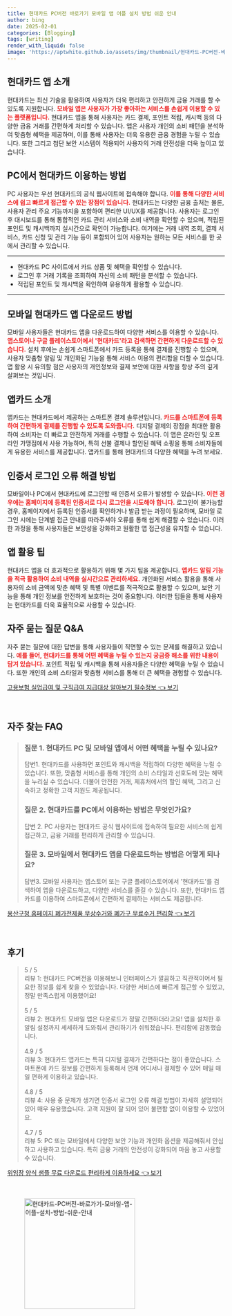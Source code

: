 ```yaml
---
title: 현대카드 PC버전 바로가기 모바일 앱 어플 설치 방법 쉬운 안내
author: bing
date: 2025-02-01
categories: [Blogging]
tags: [writing]
render_with_liquid: false
image: 'https://aptwhite.github.io/assets/img/thumbnail/현대카드-PC버전-바로가기-모바일-앱-어플-설치-방법-쉬운-안내.webp'
---
```



<h2 id='현대카드앱소개'>현대카드 앱 소개</h2>

<p>현대카드는 최신 기술을 활용하여 사용자가 더욱 편리하고 안전하게 금융 거래를 할 수 있도록 지원합니다. <b><span style="color: #ee2323;">모바일 앱은 사용자가 가장 좋아하는 서비스를 손쉽게 이용할 수 있는 플랫폼입니다.</span></b> 현대카드 앱을 통해 사용자는 카드 결제, 포인트 적립, 캐시백 등의 다양한 금융 거래를 간편하게 처리할 수 있습니다. 앱은 사용자 개인의 소비 패턴을 분석하여 맞춤형 혜택을 제공하며, 이를 통해 사용자는 더욱 유용한 금융 경험을 누릴 수 있습니다. 또한 그리고 첨단 보안 시스템이 적용되어 사용자의 거래 안전성을 더욱 높이고 있습니다.</p>

<h2 id='PC이용방법'>PC에서 현대카드 이용하는 방법</h2>

<p>PC 사용자는 우선 현대카드의 공식 웹사이트에 접속해야 합니다. <b><span style="color: #ee2323;">이를 통해 다양한 서비스에 쉽고 빠르게 접근할 수 있는 장점이 있습니다.</span></b> 현대카드는 다양한 금융 출처는 물론, 사용자 관리 주요 기능까지을 포함하여 편리한 UI/UX를 제공합니다. 사용자는 로그인 후 대시보드를 통해 통합적인 카드 관리 서비스와 소비 내역을 확인할 수 있으며, 적립된 포인트 및 캐시백까지 실시간으로 확인이 가능합니다. 여기에는 거래 내역 조회, 결제 서비스, 카드 신청 및 관리 기능 등이 포함되어 있어 사용자는 원하는 모든 서비스를 한 곳에서 관리할 수 있습니다.</p>

<hr />

<ul>
    <li>현대카드 PC 사이트에서 카드 상품 및 혜택을 확인할 수 있습니다.</li>
    <li>로그인 후 거래 기록을 조회하여 자신의 소비 패턴을 분석할 수 있습니다.</li>
    <li>적립된 포인트 및 캐시백을 확인하여 유용하게 활용할 수 있습니다.</li>
</ul>

<hr />

<h2 id='모바일앱다운로드'>모바일 현대카드 앱 다운로드 방법</h2>

<p>모바일 사용자들은 현대카드 앱을 다운로드하여 다양한 서비스를 이용할 수 있습니다. <b><span style="color: #ee2323;">앱스토어나 구글 플레이스토어에서 '현대카드'라고 검색하면 간편하게 다운로드할 수 있습니다.</span></b> 설치 후에는 손쉽게 스마트폰에서 카드 등록을 통해 결제를 진행할 수 있으며, 사용자 맞춤형 알림 및 개인화된 기능을 통해 서비스 이용의 편리함을 더할 수 있습니다. 앱 활용 시 유의할 점은 사용자의 개인정보와 결제 보안에 대한 사항을 항상 주의 깊게 살펴보는 것입니다.</p>

<h2 id='앱카드소개'>앱카드 소개</h2>

<p>앱카드는 현대카드에서 제공하는 스마트폰 결제 솔루션입니다. <b><span style="color: #ee2323;">카드를 스마트폰에 등록하여 간편하게 결제를 진행할 수 있도록 도와줍니다.</span></b> 디지털 결제의 장점을 최대한 활용하여 소비자는 더 빠르고 안전하게 거래를 수행할 수 있습니다. 이 앱은 온라인 및 오프라인 가맹점에서 사용 가능하며, 특히 선불 결제나 할인된 혜택 쇼핑을 통해 소비자들에게 유용한 서비스를 제공합니다. 앱카드를 통해 현대카드의 다양한 혜택을 누려 보세요.</p>

<h2 id='은행인증서문제해결'>인증서 로그인 오류 해결 방법</h2>

<p>모바일이나 PC에서 현대카드에 로그인할 때 인증서 오류가 발생할 수 있습니다. <b><span style="color: #ee2323;">이런 경우에는 홈페이지에 등록된 인증서로 다시 로그인을 시도해야 합니다.</span></b> 로그인이 불가능할 경우, 홈페이지에서 등록된 인증서를 확인하거나 발급 받는 과정이 필요하며, 모바일 로그인 시에는 단계별 접근 안내를 따라주셔야 오류를 통해 쉽게 해결할 수 있습니다. 이러한 과정을 통해 사용자들은 보안성을 강화하고 원활한 앱 접근성을 유지할 수 있습니다.</p>

<h2 id='앱활용팁'>앱 활용 팁</h2>

<p>현대카드 앱을 더 효과적으로 활용하기 위해 몇 가지 팁을 제공합니다. <b><span style="color: #ee2323;">앱카드 알림 기능을 적극 활용하여 소비 내역을 실시간으로 관리하세요.</span></b> 개인화된 서비스 활용을 통해 사용자의 소비 금액에 맞춘 혜택 및 특별 이벤트를 적극적으로 활용할 수 있으며, 보안 기능을 통해 개인 정보를 안전하게 보호하는 것이 중요합니다. 이러한 팁들을 통해 사용자는 현대카드를 더욱 효율적으로 사용할 수 있습니다.</p>

<h2 id='자주묻는질문'>자주 묻는 질문 Q&A</h2>

<p>자주 묻는 질문에 대한 답변을 통해 사용자들이 직면할 수 있는 문제를 해결하고 있습니다. <b><span style="color: #ee2323;">예를 들어, 현대카드를 통해 어떤 혜택을 누릴 수 있는지 궁금증 해소를 위한 내용이 담겨 있습니다.</span></b> 포인트 적립 및 캐시백을 통해 사용자들은 다양한 혜택을 누릴 수 있습니다. 또한 개인의 소비 스타일과 맞춤형 서비스를 통해 더 큰 혜택을 경험할 수 있습니다.</p>


<p><a class="click-button" title="고용보험 실업급여 및 구직급여 지급대상 알아보기 필수정보" href="https://aptwhite.github.io/posts/%EA%B3%A0%EC%9A%A9%EB%B3%B4%ED%97%98-%EC%8B%A4%EC%97%85%EA%B8%89%EC%97%AC-%EB%B0%8F-%EA%B5%AC%EC%A7%81%EA%B8%89%EC%97%AC-%EC%A7%80%EA%B8%89%EB%8C%80%EC%83%81-%EC%95%8C%EC%95%84%EB%B3%B4%EA%B8%B0-%ED%95%84%EC%88%98%EC%A0%95%EB%B3%B4/" rel="dofollow">고용보험 실업급여 및 구직급여 지급대상 알아보기 필수정보 👈 보기</a></p><br>
<h2 id='자주_찾는_FAQ'>자주 찾는 FAQ</h2>
<div itemscope="" itemtype="https://schema.org/FAQPage"> 
<blockquote> 
<div itemscope="" itemprop="mainEntity" itemtype="https://schema.org/Question"> 
<h3 itemprop="name">질문 1. 현대카드 PC 및 모바일 앱에서 어떤 혜택을 누릴 수 있나요?</h3> 
<div itemscope="" itemprop="acceptedAnswer" itemtype="https://schema.org/Answer"> 
<span itemprop="text"> 
<p>답변1. 현대카드를 사용하면 포인트와 캐시백을 적립하여 다양한 혜택을 누릴 수 있습니다. 또한, 맞춤형 서비스를 통해 개인의 소비 스타일과 선호도에 맞는 혜택을 누리실 수 있습니다. 더불어 안전한 거래, 제휴처에서의 할인 혜택, 그리고 신속하고 정확한 고객 지원도 제공됩니다.</p> 
</span> 
</div> 
</div> 
<div itemscope="" itemprop="mainEntity" itemtype="https://schema.org/Question"> 
<h3 itemprop="name">질문 2. 현대카드를 PC에서 이용하는 방법은 무엇인가요?</h3> 
<div itemscope="" itemprop="acceptedAnswer" itemtype="https://schema.org/Answer"> 
<span itemprop="text"> 
<p>답변 2. PC 사용자는 현대카드 공식 웹사이트에 접속하여 필요한 서비스에 쉽게 접근하고, 금융 거래를 편리하게 관리할 수 있습니다.</p> 
</span> 
</div> 
</div> 
<div itemscope="" itemprop="mainEntity" itemtype="https://schema.org/Question"> 
<h3 itemprop="name">질문 3. 모바일에서 현대카드 앱을 다운로드하는 방법은 어떻게 되나요?</h3> 
<div itemscope="" itemprop="acceptedAnswer" itemtype="https://schema.org/Answer"> 
<span itemprop="text"> 
<p>답변3. 모바일 사용자는 앱스토어 또는 구글 플레이스토어에서 '현대카드'를 검색하여 앱을 다운로드하고, 다양한 서비스를 즐길 수 있습니다. 또한, 현대카드 앱카드를 이용하여 스마트폰에서 간편하게 결제하는 서비스도 제공됩니다.</p> 
</span> 
</div> 
</div> 
</blockquote> 
</div>
<p><a class="click-button" title="용산구청 홈페이지 폐가전제품 무상수거와 폐가구 무료수거 편리함" href="https://aptwhite.github.io/posts/%EC%9A%A9%EC%82%B0%EA%B5%AC%EC%B2%AD-%ED%99%88%ED%8E%98%EC%9D%B4%EC%A7%80-%ED%8F%90%EA%B0%80%EC%A0%84%EC%A0%9C%ED%92%88-%EB%AC%B4%EC%83%81%EC%88%98%EA%B1%B0%EC%99%80-%ED%8F%90%EA%B0%80%EA%B5%AC-%EB%AC%B4%EB%A3%8C%EC%88%98%EA%B1%B0-%ED%8E%B8%EB%A6%AC%ED%95%A8/" rel="dofollow">용산구청 홈페이지 폐가전제품 무상수거와 폐가구 무료수거 편리함 👈 보기</a></p><br>
<h2 id='후기'>후기</h2>
<div itemscope itemtype="https://schema.org/Product">
  <blockquote>
  <div itemprop="review" itemscope itemtype="https://schema.org/Review">
      <div itemprop="reviewRating" itemscope itemtype="https://schema.org/Rating"> <span itemprop="ratingValue">5</span> / <span itemprop="bestRating">5</span> </div>
      <span itemprop="reviewBody">리뷰 1: 현대카드 PC버전을 이용해보니 인터페이스가 깔끔하고 직관적이어서 필요한 정보를 쉽게 찾을 수 있었습니다. 다양한 서비스에 빠르게 접근할 수 있었고, 정말 만족스럽게 이용했어요!</span>
  </div>
  <br>
  <div itemprop="review" itemscope itemtype="https://schema.org/Review">
      <div itemprop="reviewRating" itemscope itemtype="https://schema.org/Rating"> <span itemprop="ratingValue">5</span> / <span itemprop="bestRating">5</span> </div>
      <span itemprop="reviewBody">리뷰 2: 현대카드 모바일 앱은 다운로드가 정말 간편하더라고요! 앱을 설치한 후 알림 설정까지 세세하게 도와줘서 관리하기가 쉬워졌습니다. 편리함에 감동했습니다.</span>
  </div>
  <br>
  <div itemprop="review" itemscope itemtype="https://schema.org/Review">
      <div itemprop="reviewRating" itemscope itemtype="https://schema.org/Rating"> <span itemprop="ratingValue">4.9</span> / <span itemprop="bestRating">5</span> </div>
      <span itemprop="reviewBody">리뷰 3: 현대카드 앱카드는 특히 디지털 결제가 간편하다는 점이 좋았습니다. 스마트폰에 카드 정보를 간편하게 등록해서 언제 어디서나 결제할 수 있어 매일 매일 편하게 이용하고 있습니다.</span>
  </div>
  <br>
  <div itemprop="review" itemscope itemtype="https://schema.org/Review">
      <div itemprop="reviewRating" itemscope itemtype="https://schema.org/Rating"> <span itemprop="ratingValue">4.8</span> / <span itemprop="bestRating">5</span> </div>
      <span itemprop="reviewBody">리뷰 4: 사용 중 문제가 생기면 인증서 로그인 오류 해결 방법이 자세히 설명되어 있어 매우 유용했습니다. 고객 지원이 잘 되어 있어 불편함 없이 이용할 수 있었어요.</span>
  </div>
  <br>
  <div itemprop="review" itemscope itemtype="https://schema.org/Review">
      <div itemprop="reviewRating" itemscope itemtype="https://schema.org/Rating"> <span itemprop="ratingValue">4.7</span> / <span itemprop="bestRating">5</span> </div>
      <span itemprop="reviewBody">리뷰 5: PC 또는 모바일에서 다양한 보안 기능과 개인화 옵션을 제공해줘서 안심하고 사용하고 있습니다. 특히 금융 거래의 안전성이 강화되어 마음 놓고 사용할 수 있습니다.</span>
  </div>
  </blockquote>
</div>
<p><a class="click-button" title="위임장 양식 샘플 무료 다운로드 편리하게 이용하세요" href="https://aptwhite.github.io/posts/%EC%9C%84%EC%9E%84%EC%9E%A5-%EC%96%91%EC%8B%9D-%EC%83%98%ED%94%8C-%EB%AC%B4%EB%A3%8C-%EB%8B%A4%EC%9A%B4%EB%A1%9C%EB%93%9C-%ED%8E%B8%EB%A6%AC%ED%95%98%EA%B2%8C-%EC%9D%B4%EC%9A%A9%ED%95%98%EC%84%B8%EC%9A%94/" rel="dofollow">위임장 양식 샘플 무료 다운로드 편리하게 이용하세요 👈 보기</a></p><br>
<figure class="image"><img src="https://aptwhite.github.io/assets/img/thumbnail/현대카드-PC버전-바로가기-모바일-앱-어플-설치-방법-쉬운-안내.webp" alt="현대카드-PC버전-바로가기-모바일-앱-어플-설치-방법-쉬운-안내" width="256" height="256"></figure>